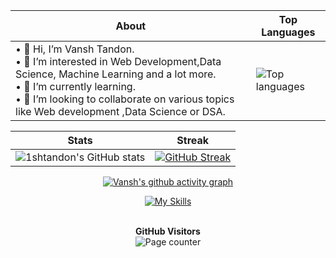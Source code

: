 <div align="center">
  
| About                                                                                                                                          | Top Languages                                                                                                     |
|-----------------------------------------------------------------------------------------------------|---------------------------------------------------------------------------------------------------------|
| • 👋 Hi, I’m Vansh Tandon.<br>• 👀 I’m interested in Web Development,Data Science, Machine Learning and a lot more.<br>• 🌱 I’m currently learning.<br>• 💞️ I’m looking to collaborate on various topics like Web development ,Data Science or DSA.<br> | ![Top languages](https://github-readme-stats-sigma-five.vercel.app/api/top-langs/?username=1shtandon&theme=tokyonight&show_icons=true) |

|     Stats                                                                                                         |     Streak                                                                                              |
|-----------------------------------------------------------------------------------------------------------------------|---------------------------------------------------------------------------------------------------------------------|
| ![1shtandon's GitHub stats](https://github-readme-stats-sigma-five.vercel.app/api?username=1shtandon&theme=tokyonight&show_icons=true) | [![GitHub Streak](https://streak-stats.demolab.com?user=1shtandon&theme=tokyonight)](https://git.io/streak-stats)

<!-- <img src="https://github.com/1shtandon/1shtandon/blob/main/NUX_Octodex.gif" width="250" height="250" style="border-radius:50%"/> -->
[![Vansh's github activity graph](https://github-readme-activity-graph.cyclic.app/graph?username=1shtandon&theme=tokyo-night&area=true&hide_border=true)](https://github.com/ashutosh00710/github-readme-activity-graph)
<!-- github-compacet, tokyo-night -->
  
  [![My Skills](https://skillicons.dev/icons?i=c,cpp,git,github,react,html,css,javascript,java,matlab,mysql,py,tensorflow)]()
  
  <p align="center">

  <br>
  <b>GitHub Visitors</b>
  <br>
  <img alt="Page counter" src="https://profile-counter.glitch.me/1shtandon/count.svg">
</p>


<!--   <br>![](https://hit.yhype.me/github/profile?user_id=77008411) -->
</div>

